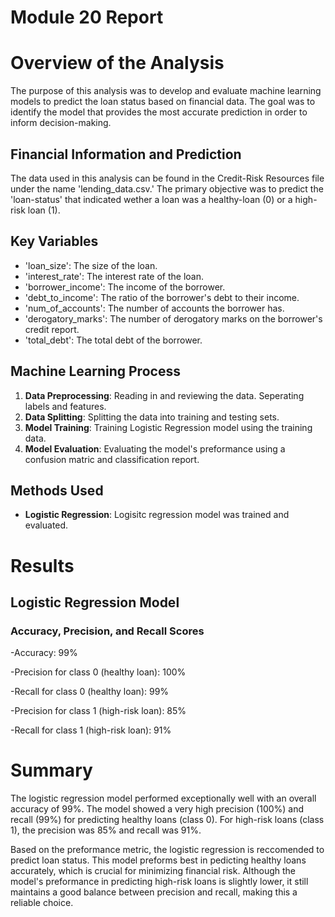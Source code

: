 # Module 20 Report

# Overview of the Analysis

The purpose of this analysis was to develop and evaluate machine learning models to predict the loan status based on financial data. The goal was to identify the model that provides the most accurate prediction in order to inform decision-making.

## Financial Information and Prediction

The data used in this analysis can be found in the Credit-Risk Resources file under the name 'lending_data.csv.' The primary objective was to predict the 'loan-status' that indicated wether a loan was a healthy-loan (0) or a high-risk loan (1).

## Key Variables

- 'loan_size': The size of the loan.
- 'interest_rate': The interest rate of the loan.
- 'borrower_income': The income of the borrower.
- 'debt_to_income': The ratio of the borrower's debt to their income.
- 'num_of_accounts': The number of accounts the borrower has.
- 'derogatory_marks': The number of derogatory marks on the borrower's credit report.
- 'total_debt': The total debt of the borrower.

## Machine Learning Process

1. **Data Preprocessing**: Reading in and reviewing the data. Seperating labels and features.
2. **Data Splitting**: Splitting the data into training and testing sets.
3. **Model Training**: Training Logistic Regression model using the training data.
4. **Model Evaluation**: Evaluating the model's preformance using a confusion matric and classification report.

## Methods Used
- **Logistic Regression**: Logisitc regression model was trained and evaluated.

# Results

## Logistic Regression Model

### Accuracy, Precision, and Recall Scores

-Accuracy: 99%

-Precision for class 0 (healthy loan): 100%

-Recall for class 0 (healthy loan): 99%

-Precision for class 1 (high-risk loan): 85%

-Recall for class 1 (high-risk loan): 91%

# Summary

The logistic regression model performed exceptionally well with an overall accuracy of 99%. The model showed a very high precision (100%) and recall (99%) for predicting healthy loans (class 0). For high-risk loans (class 1), the precision was 85% and recall was 91%.

Based on the preformance metric, the logistic regression is reccomended to predict loan status. This model preforms best in pedicting healthy loans accurately, which is crucial for minimizing financial risk. Although the model's preformance in predicting high-risk loans is slightly lower, it still maintains a good balance between precision and recall, making this a reliable choice.


